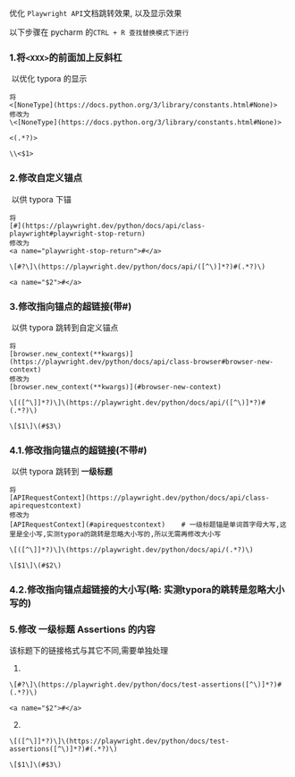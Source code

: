优化 `Playwright API`文档跳转效果, 以及显示效果

以下步骤在 pycharm 的`CTRL + R 查找替换模式下进行`

### 1.将`<XXX>`的前面加上反斜杠

​		以优化 typora 的显示

```
将
<[NoneType](https://docs.python.org/3/library/constants.html#None)>
修改为
\<[NoneType](https://docs.python.org/3/library/constants.html#None)>
```

`<(.*?)>`

`\\<$1>`

### 2.修改自定义锚点 

​		以供 typora 下锚

```
将
[#](https://playwright.dev/python/docs/api/class-playwright#playwright-stop-return)
修改为
<a name="playwright-stop-return">#</a>
```

`\[#?\]\(https://playwright.dev/python/docs/api/([^\)]*?)#(.*?)\)`

`<a name="$2">#</a>`

### 3.修改指向锚点的超链接(带#)

​		以供 typora 跳转到自定义锚点

```
将
[browser.new_context(**kwargs)](https://playwright.dev/python/docs/api/class-browser#browser-new-context)
修改为
[browser.new_context(**kwargs)](#browser-new-context)
```

`\[([^\]]*?)\]\(https://playwright.dev/python/docs/api/([^\)]*?)#(.*?)\)`

`\[$1\]\(#$3\)`

### 4.1.修改指向锚点的超链接(不带#)

​		以供 typora 跳转到 **一级标题**

```
将
[APIRequestContext](https://playwright.dev/python/docs/api/class-apirequestcontext)
修改为
[APIRequestContext](#apirequestcontext)    # 一级标题锚是单词首字母大写,这里是全小写,实测typora的跳转是忽略大小写的,所以无需再修改大小写
```

`\[([^\]]*?)\]\(https://playwright.dev/python/docs/api/(.*?)\)`

`\[$1\]\(#$2\)`

### 4.2.修改指向锚点超链接的大小写(略: 实测typora的跳转是忽略大小写的)



### 5.修改 一级标题 Assertions 的内容

该标题下的链接格式与其它不同,需要单独处理

1.

`\[#?\]\(https://playwright.dev/python/docs/test-assertions([^\)]*?)#(.*?)\)`

`<a name="$2">#</a>`

2.

`\[([^\]]*?)\]\(https://playwright.dev/python/docs/test-assertions([^\)]*?)#(.*?)\)`

`\[$1\]\(#$3\)`



